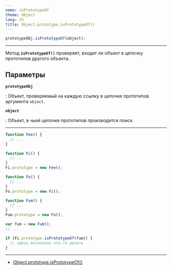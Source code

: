 ```yaml
---
name: isPrototypeOf
theme: Object
lang: JS
title: Object.prototype.isPrototypeOf()
---
```


```js
prototypeObj.isPrototypeOf(object);
```

---

Метод **`isPrototypeOf()`** проверяет, входит ли объект в цепочку прототипов другого объекта.

## Параметры

**`prototypeObj`**

: Объект, проверяемый на каждую ссылку в цепочке прототипов аргумента `object`.

**`object`**

: Объект, в чьей цепочке прототипов производится поиск.

---

```js
function Fee() {
  // ...
}

function Fi() {
  // ...
}
Fi.prototype = new Fee();

function Fo() {
  // ...
}
Fo.prototype = new Fi();

function Fum() {
  // ...
}
Fum.prototype = new Fo();

var fum = new Fum();
// ...

if (Fi.prototype.isPrototypeOf(fum)) {
  // здесь безопасно что-то делать
}
```

---

- [Object.prototype.isPrototypeOf()](https://developer.mozilla.org/ru/docs/Web/JavaScript/Reference/Global_Objects/Object/isPrototypeOf)
